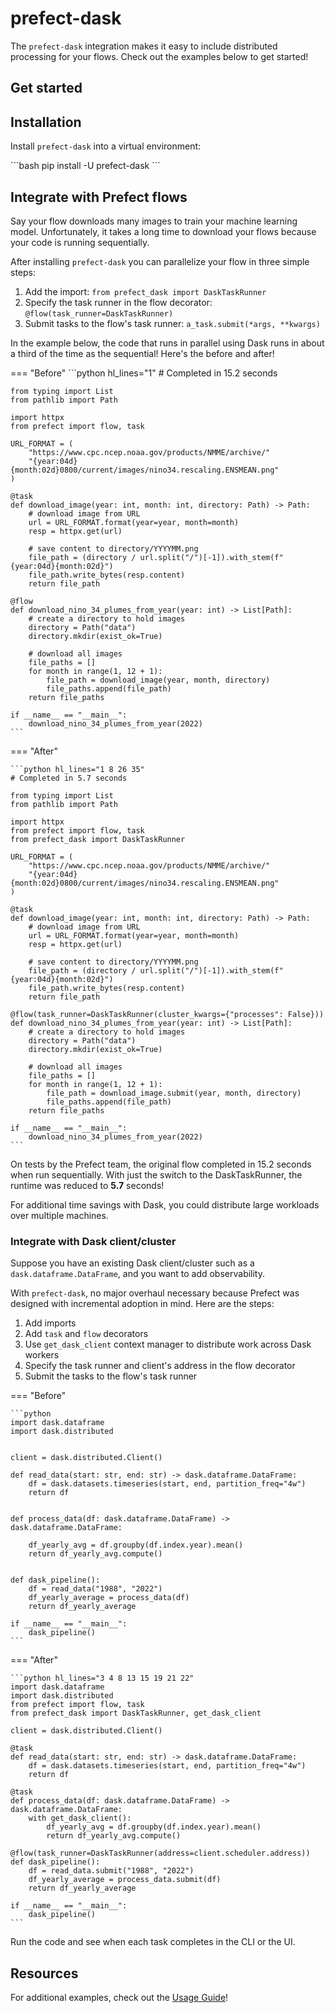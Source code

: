# prefect-dask

The `prefect-dask` integration makes it easy to include distributed processing for your flows. Check out the examples below to get started!

## Get started

## Installation

Install `prefect-dask` into a virtual environment:

<div class="terminal">
```bash
pip install -U prefect-dask
```
</div>

## Integrate with Prefect flows

Say your flow downloads many images to train your machine learning model. Unfortunately, it takes a long time to download your flows because your code is running sequentially.

After installing `prefect-dask` you can parallelize your flow in three simple steps:

1. Add the import: `from prefect_dask import DaskTaskRunner`
2. Specify the task runner in the flow decorator: `@flow(task_runner=DaskTaskRunner)`
3. Submit tasks to the flow's task runner: `a_task.submit(*args, **kwargs)`

In the example below, the code that runs in parallel using Dask runs in about a third of the time as the sequential!
Here's the before and after!

=== "Before"
    ```python hl_lines="1"
    # Completed in 15.2 seconds

    from typing import List
    from pathlib import Path

    import httpx
    from prefect import flow, task

    URL_FORMAT = (
        "https://www.cpc.ncep.noaa.gov/products/NMME/archive/"
        "{year:04d}{month:02d}0800/current/images/nino34.rescaling.ENSMEAN.png"
    )

    @task
    def download_image(year: int, month: int, directory: Path) -> Path:
        # download image from URL
        url = URL_FORMAT.format(year=year, month=month)
        resp = httpx.get(url)

        # save content to directory/YYYYMM.png
        file_path = (directory / url.split("/")[-1]).with_stem(f"{year:04d}{month:02d}")
        file_path.write_bytes(resp.content)
        return file_path

    @flow
    def download_nino_34_plumes_from_year(year: int) -> List[Path]:
        # create a directory to hold images
        directory = Path("data")
        directory.mkdir(exist_ok=True)

        # download all images
        file_paths = []
        for month in range(1, 12 + 1):
            file_path = download_image(year, month, directory)
            file_paths.append(file_path)
        return file_paths

    if __name__ == "__main__":
        download_nino_34_plumes_from_year(2022)
    ```

=== "After"

    ```python hl_lines="1 8 26 35"
    # Completed in 5.7 seconds

    from typing import List
    from pathlib import Path

    import httpx
    from prefect import flow, task
    from prefect_dask import DaskTaskRunner

    URL_FORMAT = (
        "https://www.cpc.ncep.noaa.gov/products/NMME/archive/"
        "{year:04d}{month:02d}0800/current/images/nino34.rescaling.ENSMEAN.png"
    )

    @task
    def download_image(year: int, month: int, directory: Path) -> Path:
        # download image from URL
        url = URL_FORMAT.format(year=year, month=month)
        resp = httpx.get(url)

        # save content to directory/YYYYMM.png
        file_path = (directory / url.split("/")[-1]).with_stem(f"{year:04d}{month:02d}")
        file_path.write_bytes(resp.content)
        return file_path

    @flow(task_runner=DaskTaskRunner(cluster_kwargs={"processes": False}))
    def download_nino_34_plumes_from_year(year: int) -> List[Path]:
        # create a directory to hold images
        directory = Path("data")
        directory.mkdir(exist_ok=True)

        # download all images
        file_paths = []
        for month in range(1, 12 + 1):
            file_path = download_image.submit(year, month, directory)
            file_paths.append(file_path)
        return file_paths

    if __name__ == "__main__":
        download_nino_34_plumes_from_year(2022)
    ```

On tests by the Prefect team, the original flow completed in 15.2 seconds when run sequentially.
With just the switch to the DaskTaskRunner, the runtime was reduced to **5.7** seconds!

For additional time savings with Dask, you could distribute large workloads over multiple machines.

### Integrate with Dask client/cluster

Suppose you have an existing Dask client/cluster such as a `dask.dataframe.DataFrame`, and you want to add observability.

With `prefect-dask`, no major overhaul necessary because Prefect was designed with incremental adoption in mind. Here are the steps:

1. Add imports
2. Add `task` and `flow` decorators
3. Use `get_dask_client` context manager to distribute work across Dask workers
4. Specify the task runner and client's address in the flow decorator
5. Submit the tasks to the flow's task runner

=== "Before"

    ```python
    import dask.dataframe
    import dask.distributed


    client = dask.distributed.Client()

    def read_data(start: str, end: str) -> dask.dataframe.DataFrame:
        df = dask.datasets.timeseries(start, end, partition_freq="4w")
        return df


    def process_data(df: dask.dataframe.DataFrame) -> dask.dataframe.DataFrame:

        df_yearly_avg = df.groupby(df.index.year).mean()
        return df_yearly_avg.compute()


    def dask_pipeline():
        df = read_data("1988", "2022")
        df_yearly_average = process_data(df)
        return df_yearly_average

    if __name__ == "__main__":
        dask_pipeline()
    ```

=== "After"

    ```python hl_lines="3 4 8 13 15 19 21 22"
    import dask.dataframe
    import dask.distributed
    from prefect import flow, task
    from prefect_dask import DaskTaskRunner, get_dask_client

    client = dask.distributed.Client()

    @task
    def read_data(start: str, end: str) -> dask.dataframe.DataFrame:
        df = dask.datasets.timeseries(start, end, partition_freq="4w")
        return df

    @task
    def process_data(df: dask.dataframe.DataFrame) -> dask.dataframe.DataFrame:
        with get_dask_client():
            df_yearly_avg = df.groupby(df.index.year).mean()
            return df_yearly_avg.compute()

    @flow(task_runner=DaskTaskRunner(address=client.scheduler.address))
    def dask_pipeline():
        df = read_data.submit("1988", "2022")
        df_yearly_average = process_data.submit(df)
        return df_yearly_average

    if __name__ == "__main__":
        dask_pipeline()
    ```

Run the code and see when each task completes in the CLI or the UI.

## Resources

For additional examples, check out the [Usage Guide](usage_guide)!
